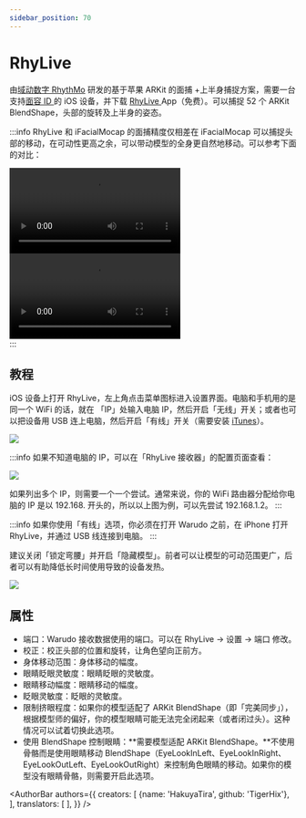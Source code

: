 ```yaml
---
sidebar_position: 70
---
```


# RhyLive

由[域动数字 RhythMo](https://rhythmo.cn/) 研发的基于苹果 ARKit 的面捕 +上半身捕捉方案，需要一台支持[面容 ID ](https://support.apple.com/zh-cn/HT208109)的 iOS 设备，并下载 [RhyLive ](https://apps.apple.com/us/app/rhylive/)App（免费）。可以捕捉 52 个 ARKit BlendShape，头部的旋转及上半身的姿态。

:::info
RhyLive 和 iFacialMocap 的面捕精度仅相差在 iFacialMocap 可以捕捉头部的移动，在可动性更高之余，可以带动模型的全身更自然地移动。可以参考下面的对比：

<div className="video-box"><video controls src="/zh/doc-img/zh-rhylive-video-1.mp4" />
<p>RhyLive</p>
</div>

<div className="video-box"><video controls src="/zh/doc-img/zh-rhylive-video-2.mp4" />
<p>iFacialMocap</p>
</div>
:::

## 教程

iOS 设备上打开 RhyLive，左上角点击菜单图标进入设置界面。电脑和手机用的是同一个 WiFi 的话，就在 「IP」处输入电脑 IP，然后开启「无线」开关；或者也可以把设备用 USB 连上电脑，然后开启「有线」开关（需要安装 [iTunes](https://www.apple.com/itunes/)）。

![](/doc-img/zh-rhylive-1.webp)

:::info
如果不知道电脑的 IP，可以在「RhyLive 接收器」的配置页面查看：

![](/doc-img/zh-rhylive-2.webp)

如果列出多个 IP，则需要一个一个尝试。通常来说，你的 WiFi 路由器分配给你电脑的 IP 是以 192.168. 开头的，所以以上图为例，可以先尝试 192.168.1.2。
:::

:::info
如果你使用「有线」选项，你必须在打开 Warudo 之前，在 iPhone 打开 RhyLive，并通过 USB 线连接到电脑。
:::

建议关闭「锁定弯腰」并开启「隐藏模型」。前者可以让模型的可动范围更广，后者可以有助降低长时间使用导致的设备发热。

![](/doc-img/zh-rhylive-3.webp)

## 属性

* 端口：Warudo 接收数据使用的端口。可以在 RhyLive → 设置 → 端口 修改。
* 校正：校正头部的位置和旋转，让角色望向正前方。
* 身体移动范围：身体移动的幅度。
* 眼睛眨眼灵敏度：眼睛眨眼的灵敏度。
* 眼睛移动幅度：眼睛移动的幅度。
* 眨眼灵敏度：眨眼的灵敏度。
* 限制挤眼程度：如果你的模型适配了 ARKit BlendShape（即「完美同步」），根据模型师的偏好，你的模型眼睛可能无法完全闭起来（或者闭过头）。这种情况可以试着切换此选项。
* 使用 BlendShape 控制眼睛：**需要模型适配 ARKit BlendShape。**不使用骨骼而是使用眼睛移动 BlendShape（EyeLookInLeft、EyeLookInRight、EyeLookOutLeft、EyeLookOutRight）来控制角色眼睛的移动。如果你的模型没有眼睛骨骼，则需要开启此选项。

<AuthorBar authors={{
  creators: [
    {name: 'HakuyaTira', github: 'TigerHix'},
  ],
  translators: [
  ],
}} />